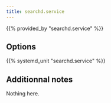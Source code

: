 ```yaml
---
title: searchd.service
---
```


{{% provided_by "searchd.service" %}}

## Options

{{% systemd_unit "searchd.service" %}}

## Additionnal notes

Nothing here.